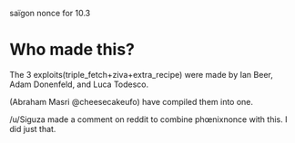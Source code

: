 saïgon nonce for 10.3


# Who made this?
The 3 exploits(triple_fetch+ziva+extra_recipe) were made by Ian Beer, Adam Donenfeld, and Luca Todesco.

(Abraham Masri @cheesecakeufo) have compiled them into one.

/u/Siguza made a comment on reddit to combine phœnixnonce with this. I did just that.
